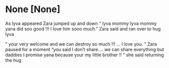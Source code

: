 # None [None]
As lyva appeared Zara jumped up and down “ lyva mommy lyva mommy yana did soo good !!! I love him sooo much.” Zara said and ran over to hug lyva 

“ your very welcome and we can destroy so much !!!  ... I love you. “ Zara paused for a moment “you said I don’t share.... we can share everything but daddies I promise yana because your my little brother !! “ she said returning the hug
